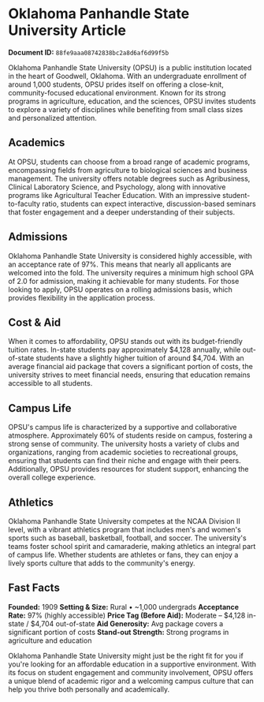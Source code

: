 # Oklahoma Panhandle State University Article

**Document ID:** `88fe9aaa08742838bc2a8d6af6d99f5b`

Oklahoma Panhandle State University (OPSU) is a public institution located in the heart of Goodwell, Oklahoma. With an undergraduate enrollment of around 1,000 students, OPSU prides itself on offering a close-knit, community-focused educational environment. Known for its strong programs in agriculture, education, and the sciences, OPSU invites students to explore a variety of disciplines while benefiting from small class sizes and personalized attention.

## Academics
At OPSU, students can choose from a broad range of academic programs, encompassing fields from agriculture to biological sciences and business management. The university offers notable degrees such as Agribusiness, Clinical Laboratory Science, and Psychology, along with innovative programs like Agricultural Teacher Education. With an impressive student-to-faculty ratio, students can expect interactive, discussion-based seminars that foster engagement and a deeper understanding of their subjects.

## Admissions
Oklahoma Panhandle State University is considered highly accessible, with an acceptance rate of 97%. This means that nearly all applicants are welcomed into the fold. The university requires a minimum high school GPA of 2.0 for admission, making it achievable for many students. For those looking to apply, OPSU operates on a rolling admissions basis, which provides flexibility in the application process.

## Cost & Aid
When it comes to affordability, OPSU stands out with its budget-friendly tuition rates. In-state students pay approximately $4,128 annually, while out-of-state students have a slightly higher tuition of around $4,704. With an average financial aid package that covers a significant portion of costs, the university strives to meet financial needs, ensuring that education remains accessible to all students.

## Campus Life
OPSU's campus life is characterized by a supportive and collaborative atmosphere. Approximately 60% of students reside on campus, fostering a strong sense of community. The university hosts a variety of clubs and organizations, ranging from academic societies to recreational groups, ensuring that students can find their niche and engage with their peers. Additionally, OPSU provides resources for student support, enhancing the overall college experience.

## Athletics
Oklahoma Panhandle State University competes at the NCAA Division II level, with a vibrant athletics program that includes men's and women's sports such as baseball, basketball, football, and soccer. The university's teams foster school spirit and camaraderie, making athletics an integral part of campus life. Whether students are athletes or fans, they can enjoy a lively sports culture that adds to the community's energy.

## Fast Facts
**Founded:** 1909
**Setting & Size:** Rural • ~1,000 undergrads
**Acceptance Rate:** 97% (highly accessible)
**Price Tag (Before Aid):** Moderate – $4,128 in-state / $4,704 out-of-state
**Aid Generosity:** Avg package covers a significant portion of costs
**Stand-out Strength:** Strong programs in agriculture and education

Oklahoma Panhandle State University might just be the right fit for you if you're looking for an affordable education in a supportive environment. With its focus on student engagement and community involvement, OPSU offers a unique blend of academic rigor and a welcoming campus culture that can help you thrive both personally and academically.

